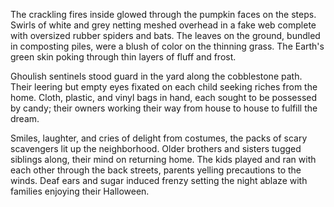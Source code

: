 The crackling fires inside glowed through the pumpkin faces on the
steps. Swirls of white and grey netting meshed overhead in a fake web
complete with oversized rubber spiders and bats. The leaves on the
ground, bundled in composting piles, were a blush of color on the
thinning grass. The Earth's green skin poking through thin layers of
fluff and frost.

Ghoulish sentinels stood guard in the yard along the cobblestone path.
Their leering but empty eyes fixated on each child seeking riches from
the home. Cloth, plastic, and vinyl bags in hand, each sought to be
possessed by candy; their owners working their way from house to house
to fulfill the dream.

Smiles, laughter, and cries of delight from costumes, the packs of scary
scavengers lit up the neighborhood. Older brothers and sisters tugged
siblings along, their mind on returning home. The kids played and ran
with each other through the back streets, parents yelling precautions to
the winds. Deaf ears and sugar induced frenzy setting the night ablaze
with families enjoying their Halloween.
